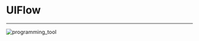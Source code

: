 # UIFlow
___________________
![programming_tool](https://github.com/Gitshaoxiang/M5GO_doc/raw/master/image/M5GO_fengmian.jpg "M5GO")